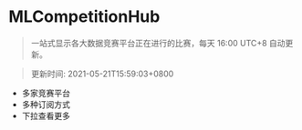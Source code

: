 # MLCompetitionHub

> 一站式显示各大数据竞赛平台正在进行的比赛，每天 16:00 UTC+8 自动更新。
  
> 更新时间: 2021-05-21T15:59:03+0800 

* 多家竞赛平台
* 多种订阅方式
* 下拉查看更多